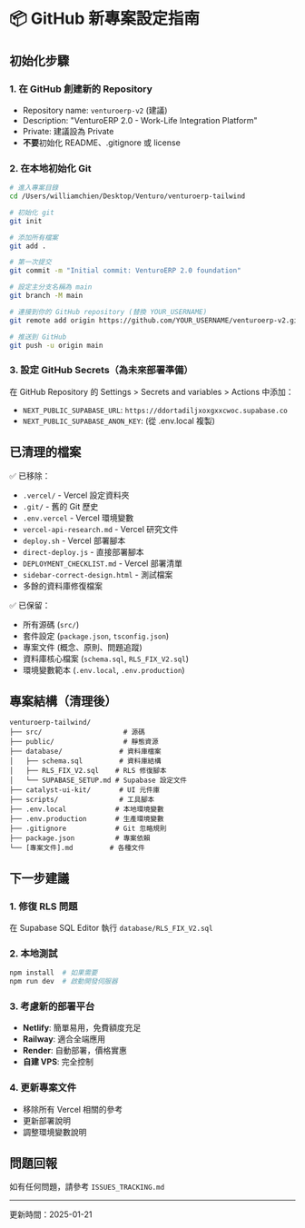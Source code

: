 # 📦 GitHub 新專案設定指南

## 初始化步驟

### 1. 在 GitHub 創建新的 Repository
- Repository name: `venturoerp-v2` (建議)
- Description: "VenturoERP 2.0 - Work-Life Integration Platform"
- Private: 建議設為 Private
- **不要**初始化 README、.gitignore 或 license

### 2. 在本地初始化 Git

```bash
# 進入專案目錄
cd /Users/williamchien/Desktop/Venturo/venturoerp-tailwind

# 初始化 git
git init

# 添加所有檔案
git add .

# 第一次提交
git commit -m "Initial commit: VenturoERP 2.0 foundation"

# 設定主分支名稱為 main
git branch -M main

# 連接到你的 GitHub repository (替換 YOUR_USERNAME)
git remote add origin https://github.com/YOUR_USERNAME/venturoerp-v2.git

# 推送到 GitHub
git push -u origin main
```

### 3. 設定 GitHub Secrets（為未來部署準備）

在 GitHub Repository 的 Settings > Secrets and variables > Actions 中添加：

- `NEXT_PUBLIC_SUPABASE_URL`: `https://ddortadiljxoxgxxcwoc.supabase.co`
- `NEXT_PUBLIC_SUPABASE_ANON_KEY`: (從 .env.local 複製)

## 已清理的檔案

✅ 已移除：
- `.vercel/` - Vercel 設定資料夾
- `.git/` - 舊的 Git 歷史
- `.env.vercel` - Vercel 環境變數
- `vercel-api-research.md` - Vercel 研究文件
- `deploy.sh` - Vercel 部署腳本  
- `direct-deploy.js` - 直接部署腳本
- `DEPLOYMENT_CHECKLIST.md` - Vercel 部署清單
- `sidebar-correct-design.html` - 測試檔案
- 多餘的資料庫修復檔案

✅ 已保留：
- 所有源碼 (`src/`)
- 套件設定 (`package.json`, `tsconfig.json`)
- 專案文件 (概念、原則、問題追蹤)
- 資料庫核心檔案 (`schema.sql`, `RLS_FIX_V2.sql`)
- 環境變數範本 (`.env.local`, `.env.production`)

## 專案結構（清理後）

```
venturoerp-tailwind/
├── src/                    # 源碼
├── public/                 # 靜態資源
├── database/              # 資料庫檔案
│   ├── schema.sql         # 資料庫結構
│   ├── RLS_FIX_V2.sql    # RLS 修復腳本
│   └── SUPABASE_SETUP.md # Supabase 設定文件
├── catalyst-ui-kit/       # UI 元件庫
├── scripts/               # 工具腳本
├── .env.local            # 本地環境變數
├── .env.production       # 生產環境變數
├── .gitignore            # Git 忽略規則
├── package.json          # 專案依賴
└── [專案文件].md         # 各種文件

```

## 下一步建議

### 1. 修復 RLS 問題
在 Supabase SQL Editor 執行 `database/RLS_FIX_V2.sql`

### 2. 本地測試
```bash
npm install  # 如果需要
npm run dev  # 啟動開發伺服器
```

### 3. 考慮新的部署平台
- **Netlify**: 簡單易用，免費額度充足
- **Railway**: 適合全端應用
- **Render**: 自動部署，價格實惠
- **自建 VPS**: 完全控制

### 4. 更新專案文件
- 移除所有 Vercel 相關的參考
- 更新部署說明
- 調整環境變數說明

## 問題回報
如有任何問題，請參考 `ISSUES_TRACKING.md`

---
更新時間：2025-01-21
